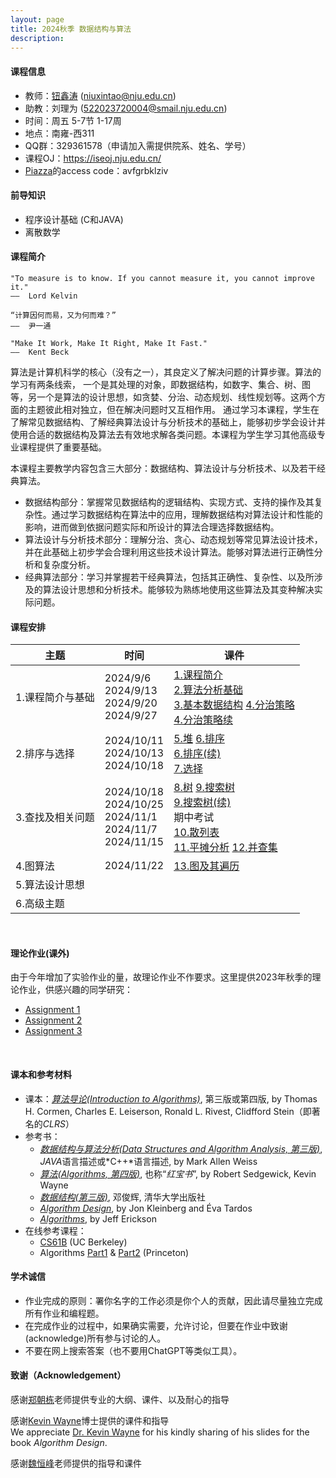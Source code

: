 ```yaml
---
layout: page
title: 2024秋季 数据结构与算法
description: 
---
```


#### 课程信息

- 教师：[钮鑫涛](https://niuxintao.github.io) (niuxintao@nju.edu.cn)
- 助教：刘理为 (522023720004@smail.nju.edu.cn)
- 时间：周五 5-7节 1-17周 
- 地点：南雍-西311
- QQ群：329361578（申请加入需提供院系、姓名、学号）
- 课程OJ：https://iseoj.nju.edu.cn/
- [Piazza](https://piazza.com/nju.edu.cn/fall2024/90311202)的access code：avfgrbklziv

#### 前导知识 

- 程序设计基础 (C和JAVA)
- 离散数学

#### 课程简介

```
"To measure is to know. If you cannot measure it, you cannot improve it."
——  Lord Kelvin

“计算因何而易，又为何而难？”
——  尹一通

"Make It Work, Make It Right, Make It Fast."
——  Kent Beck
```

算法是计算机科学的核心（没有之一），其良定义了解决问题的计算步骤。算法的学习有两条线索， 一个是其处理的对象，即数据结构，如数字、集合、树、图等，另一个是算法的设计思想，如贪婪、分治、动态规划、线性规划等。这两个方面的主题彼此相对独立，但在解决问题时又互相作用。 通过学习本课程，学生在了解常见数据结构、了解经典算法设计与分析技术的基础上，能够初步学会设计并使用合适的数据结构及算法去有效地求解各类问题。本课程为学生学习其他高级专业课程提供了重要基础。

本课程主要教学内容包含三大部分：数据结构、算法设计与分析技术、以及若干经典算法。

- 数据结构部分：掌握常见数据结构的逻辑结构、实现方式、支持的操作及其复杂性。通过学习数据结构在算法中的应用，理解数据结构对算法设计和性能的影响，进而做到依据问题实际和所设计的算法合理选择数据结构。
- 算法设计与分析技术部分：理解分治、贪心、动态规划等常见算法设计技术，并在此基础上初步学会合理利用这些技术设计算法。能够对算法进行正确性分析和复杂度分析。
- 经典算法部分：学习并掌握若干经典算法，包括其正确性、复杂性、以及所涉及的算法设计思想和分析技术。能够较为熟练地使用这些算法及其变种解决实际问题。


#### 课程安排

| 主题             | 时间                                                         | 课件                                                         |
| ---------------- | ------------------------------------------------------------ | ------------------------------------------------------------ |
| 1.课程简介与基础 | 2024/9/6<br />2024/9/13<br />2024/9/20<br />2024/9/27        | [1.课程简介](/assets/pdf/2024Fall-DS/1.课程简介.pdf)<br /> [2.算法分析基础](/assets/pdf/2024Fall-DS/2.算法分析基础.pdf)<br /> [3.基本数据结构](/assets/pdf/2024Fall-DS/3.基本数据结构.pdf)  [4.分治策略](/assets/pdf/2024Fall-DS/4.分治策略.pdf)<br /> [4.分治策略续](/assets/pdf/2024Fall-DS/4.分治策略续.pdf) |
| 2.排序与选择     | 2024/10/11<br />2024/10/13<br />2024/10/18                   | [5.堆](/assets/pdf/2024Fall-DS/5.堆.pdf) [6.排序](/assets/pdf/2024Fall-DS/6.排序.pdf)<br /> [6.排序(续)](/assets/pdf/2024Fall-DS/6.排序(续).pdf)<br /> [7.选择](/assets/pdf/2024Fall-DS/7.选择.pdf) |
| 3.查找及相关问题 | 2024/10/18<br />2024/10/25<br />2024/11/1<br />2024/11/7<br />2024/11/15 | [8.树](/assets/pdf/2024Fall-DS/8.树.pdf)  [9.搜索树](/assets/pdf/2024Fall-DS/9.搜索树.pdf)<br /> [9.搜索树(续)](/assets/pdf/2024Fall-DS/9.搜索树(续).pdf)<br />期中考试<br/>[10.散列表](/assets/pdf/2024Fall-DS/10.散列表.pdf)<br /> [11.平摊分析](/assets/pdf/2024Fall-DS/11.平摊分析.pdf)  [12.并查集](/assets/pdf/2024Fall-DS/12.并查集.pdf) |
| 4.图算法         | 2024/11/22                                                   | [13.图及其遍历](/assets/pdf/2024Fall-DS/13.图及其遍历.pdf)   |
| 5.算法设计思想   |                                                              |                                                              |
| 6.高级主题       |                                                              |                                                              |

<br>

#### 理论作业(课外)

由于今年增加了实验作业的量，故理论作业不作要求。这里提供2023年秋季的理论作业，供感兴趣的同学研究：

- [Assignment 1](/assets/pdf/2023Fall-DS/A1.pdf)
- [Assignment 2](/assets/pdf/2023Fall-DS/A2.pdf)
- [Assignment 3](/assets/pdf/2023Fall-DS/A3.pdf) 

<br/>

#### 课本和参考材料

- 课本：*[算法导论(Introduction to Algorithms)](http://mitpress.mit.edu/9780262046305/introduction-to-algorithms/)*, 第三版或第四版, by Thomas H. Cormen, Charles E. Leiserson, Ronald L. Rivest, Clidfford Stein（即著名的*CLRS*）
- 参考书：
  - *[数据结构与算法分析(Data Structures and Algorithm Analysis, 第三版)](http://users.cs.fiu.edu/~weiss/#dsaac++3)*, *JAVA*语言描述或*C++*语言描述, by Mark Allen Weiss
  - *[算法(Algorithms, 第四版)](https://algs4.cs.princeton.edu/home/)*, 也称“*红宝书*”, by Robert Sedgewick, Kevin Wayne
  - *[数据结构(第三版)](https://dsa.cs.tsinghua.edu.cn/~deng/ds/dsacpp/)*, 邓俊辉, 清华大学出版社
  - *[Algorithm Design](https://www.cs.princeton.edu/~wayne/kleinberg-tardos/)*, by Jon Kleinberg and Éva Tardos
  - *[Algorithms](https://jeffe.cs.illinois.edu/teaching/algorithms/)*, by Jeff Erickson
- 在线参考课程：
  - [CS61B](https://datastructur.es) (UC Berkeley)
  - Algorithms [Part1](https://www.coursera.org/learn/algorithms-part1) & [Part2](https://www.coursera.org/learn/algorithms-part2) (Princeton)

#### 学术诚信

- 作业完成的原则：署你名字的工作必须是你个人的贡献，因此请尽量独立完成所有作业和编程题。
- 在完成作业的过程中，如果确实需要，允许讨论，但要在作业中致谢(acknowledge)所有参与讨论的人。
- 不要在网上搜索答案（也不要用ChatGPT等类似工具）。

#### 致谢（Acknowledgement）

感谢[郑朝栋](https://chaodong.me)老师提供专业的大纲、课件、以及耐心的指导

感谢[Kevin Wayne](https://www.cs.princeton.edu/~wayne/contact/)博士提供的课件和指导<br>
We appreciate [Dr. Kevin Wayne](https://www.cs.princeton.edu/~wayne/contact/) for his kindly sharing of his slides for the book *Algorithm Design*.

感谢[魏恒峰](https://hengxin.github.io)老师提供的指导和课件
